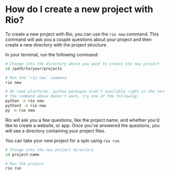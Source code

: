 # How do I create a new project with Rio?

To create a new project with Rio, you can use the `rio new` command. This
command will ask you a couple questions about your project and then create a
new directory with the project structure.

In your terminal, run the following command:

```bash
# Change into the directory where you want to create the new project
cd /path/to/your/projects

# Run the `rio new` command
rio new

# On some platforms, python packages aren't available right in the terminal. If
# the command above doesn't work, try one of the following:
python -m rio new
python3 -m rio new
py -m rio new
```

Rio will ask you a few questions, like the project name, and whether you'd like
to create a website, or app. Once you've answered the questions, you will
see a directory containing your project files.

You can take your new project for a spin using `rio run`.

```bash
# Change into the new project directory
cd project-name

# Run the project
rio run
```
